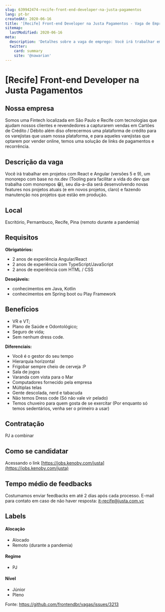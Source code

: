 ```yaml
---
slug: 639942474-recife-front-end-developer-na-justa-pagamentos
lang: pt-br
createdAt: 2020-06-16
title: '[Recife] Front-end Developer na Justa Pagamentos - Vaga de Emprego'
sitemap:
  lastModified: 2020-06-16
meta:
  description: 'Detalhes sobre a vaga de emprego: Você irá trabalhar em projetos com React e Angular (versões 5 e 9), um monorepo com base no nx.dev (Tooling para facilitar a vida do dev que trabalha com monorepos 😁), seu dia-a-dia será desenvolvendo novas features nos projetos atuais (e em novos projetos, claro) e fazendo manutenção nos projetos que estão em produção.'
  twitter:
    card: summary
    site: '@nawarian'
---
```


# [Recife] Front-end Developer na Justa Pagamentos

## Nossa empresa

Somos uma Fintech localizada em São Paulo e Recife com tecnologias que ajudam nossos clientes e revendedores a capturarem vendas em Cartões de Crédito / Débito além diso oferecermos uma plataforma de crédito para os varejistas que usam nossa plataforma, e para aqueles varejistas que optarem por vender online, temos uma solução de links de pagamentos e recorrência.

## Descrição da vaga

Você irá trabalhar em projetos com React e Angular (versões 5 e 9), um monorepo com base no nx.dev (Tooling para facilitar a vida do dev que trabalha com monorepos 😁), seu dia-a-dia será desenvolvendo novas features nos projetos atuais (e em novos projetos, claro) e fazendo manutenção nos projetos que estão em produção.

## Local

Escritório, Pernambuco, Recife, Pina (remoto durante a pandemia)

## Requisitos

**Obrigatórios:**
- 2 anos de experiência Angular/React
- 2 anos de experiência com TypeScript/JavaScript
- 2 anos de experiência com HTML / CSS

**Desejáveis:**
- conhecimentos em Java, Kotlin
- conhecimentos em Spring boot ou Play Framework

## Benefícios

- VR e VT;
- Plano de Saúde e Odontológico;
- Seguro de vida;
- Sem nenhum dress code.

**Diferenciais:**
- Você é o gestor do seu tempo
- Hierarquia horizontal
- Frigobar sempre cheio de cerveja :P
- Sala de jogos
- Varanda com vista para o Mar
- Computadores fornecido pela empresa
- Múltiplas telas
- Gente descolada, nerd e tabacuda
- Não temos Dress code (Só não vale vir pelado)
- Temos chuveiro para quem gosta de se exercitar (Por enquanto só temos sedentários, venha ser o primeiro a usar)

## Contratação

PJ a combinar

## Como se candidatar

Acessando o link [https://jobs.kenoby.com/justa](https://jobs.kenoby.com/justa)

## Tempo médio de feedbacks

Costumamos enviar feedbacks em até 2 dias após cada processo.
E-mail para contato em caso de não haver resposta: it-recife@justa.com.vc

## Labels
<!-- retire os labels que não fazem sentido à vaga -->

#### Alocação
- Alocado
- Remoto (durante a pandemia)

#### Regime
- PJ

#### Nível
- Júnior
- Pleno

Fonte: https://github.com/frontendbr/vagas/issues/3213
